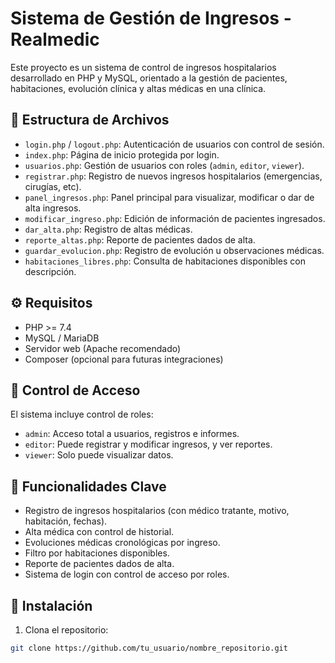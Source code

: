 # Sistema de Gestión de Ingresos - Realmedic

Este proyecto es un sistema de control de ingresos hospitalarios desarrollado en PHP y MySQL, orientado a la gestión de pacientes, habitaciones, evolución clínica y altas médicas en una clínica.

## 📁 Estructura de Archivos

- `login.php` / `logout.php`: Autenticación de usuarios con control de sesión.
- `index.php`: Página de inicio protegida por login.
- `usuarios.php`: Gestión de usuarios con roles (`admin`, `editor`, `viewer`).
- `registrar.php`: Registro de nuevos ingresos hospitalarios (emergencias, cirugías, etc).
- `panel_ingresos.php`: Panel principal para visualizar, modificar o dar de alta ingresos.
- `modificar_ingreso.php`: Edición de información de pacientes ingresados.
- `dar_alta.php`: Registro de altas médicas.
- `reporte_altas.php`: Reporte de pacientes dados de alta.
- `guardar_evolucion.php`: Registro de evolución u observaciones médicas.
- `habitaciones_libres.php`: Consulta de habitaciones disponibles con descripción.

## ⚙️ Requisitos

- PHP >= 7.4
- MySQL / MariaDB
- Servidor web (Apache recomendado)
- Composer (opcional para futuras integraciones)

## 🔐 Control de Acceso

El sistema incluye control de roles:

- `admin`: Acceso total a usuarios, registros e informes.
- `editor`: Puede registrar y modificar ingresos, y ver reportes.
- `viewer`: Solo puede visualizar datos.

## 🏥 Funcionalidades Clave

- Registro de ingresos hospitalarios (con médico tratante, motivo, habitación, fechas).
- Alta médica con control de historial.
- Evoluciones médicas cronológicas por ingreso.
- Filtro por habitaciones disponibles.
- Reporte de pacientes dados de alta.
- Sistema de login con control de acceso por roles.

## 🚀 Instalación

1. Clona el repositorio:

```bash
git clone https://github.com/tu_usuario/nombre_repositorio.git
